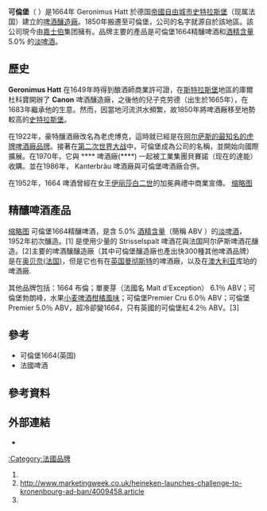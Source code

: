 **可倫堡**（ ）是1664年 Geronimus Hatt 於德国[帝國自由城市](https://zh.wikipedia.org/wiki/帝國自由城市 "wikilink")[史特拉斯堡](https://zh.wikipedia.org/wiki/史特拉斯堡 "wikilink")（现属法国）建立的[啤酒釀造廠](https://zh.wikipedia.org/wiki/啤酒廠 "wikilink")。1850年搬遷至可倫堡，公司的名字就源自於該地區。該公司現今由[嘉士伯](../Page/嘉士伯.md "wikilink")集团擁有。品牌主要的產品是可倫堡1664精釀啤酒和[酒精含量](https://zh.wikipedia.org/wiki/酒精濃度 "wikilink") 5.0% 的[淡啤酒](https://zh.wikipedia.org/wiki/拉格淡啤酒 "wikilink")。

## 歷史

**Geronimus Hatt** 在1649年時得到酿酒師商業許可證，在[斯特拉斯堡](../Page/斯特拉斯堡.md "wikilink")地區的庫爾杜科寶開辦了 **Canon** 啤酒釀造廠，之後他的兒子克劳德（出生於1665年），在1683年繼承他的生意。然而，因當地河流洪水頻繁，故1850年將啤酒厰移至地勢較高的[史特拉斯堡](https://zh.wikipedia.org/wiki/史特拉斯堡 "wikilink")。

在1922年，豪特釀酒廠改名為老虎博克，這時就已經是在[阿尔萨斯的最知名的虎牌啤酒廠品牌](https://zh.wikipedia.org/wiki/阿尔萨斯 "wikilink")。接著在[第二次世界大战](../Page/第二次世界大战.md "wikilink")中，可倫堡成為公司的名稱，並開始向國際擴展。在1970年，它與 **** 啤酒廠(****) 一起被工業集團貝賽諾（现在的達能）收購。並在1986年， Kanterbräu 啤酒廠與可倫堡啤酒廠合併。

在1952年，1664 啤酒曾經在女王[伊丽莎白二世](../Page/伊丽莎白二世.md "wikilink")的加冕典禮中商業宣傳。 [缩略图](https://zh.wikipedia.org/wiki/File:Kronenbourg_Beer_Bottle.jpg "fig:缩略图")

## 精釀啤酒產品

[缩略图](https://zh.wikipedia.org/wiki/File:1664_beer_white_and_blue_bottles.jpg "fig:缩略图") 可倫堡1664精釀啤酒，是含 5.0% [酒精含量](https://zh.wikipedia.org/wiki/酒精濃度 "wikilink")（簡稱 ABV ）的[淡啤酒](https://zh.wikipedia.org/wiki/拉格淡啤酒 "wikilink")，1952年初次釀造。\[1\] 是使用少量的 Strisselspalt 啤酒花與法国阿尔萨斯啤酒花釀造。\[2\]主要的啤酒釀釀造廠（其中可倫堡釀造廠也產出快300種其他啤酒品牌）是在[奥贝奈(法国)](https://zh.wikipedia.org/wiki/上奈镇 "wikilink")，但是它也有在[英国](https://zh.wikipedia.org/wiki/英国 "wikilink")[曼彻斯特](../Page/曼彻斯特.md "wikilink")的啤酒廠，以及在[澳大利亚](../Page/澳大利亚.md "wikilink")库珀的啤酒廠.

其他品牌包括：1664 布倫；單麥芽（法國名 Malt d'Exception） 6.1％ ABV；可倫堡勃朗峰，水果[小麦啤酒柑橘風味](../Page/小麥啤酒.md "wikilink")；可倫堡Premier Cru 6.0％ ABV；可倫堡Premier 5.0％ ABV，超冷卻變1664，只有英國的可倫堡紅4.2％ ABV。\[3\]

## 參考

  - 可倫堡1664(英国)
  - 法國啤酒

## 參考資料

## 外部連結

  -

[:Category:法國品牌](https://zh.wikipedia.org/wiki/Category:法國品牌 "wikilink")

1.
2.  <http://www.marketingweek.co.uk/heineken-launches-challenge-to-kronenbourg-ad-ban/4009458.article>
3.